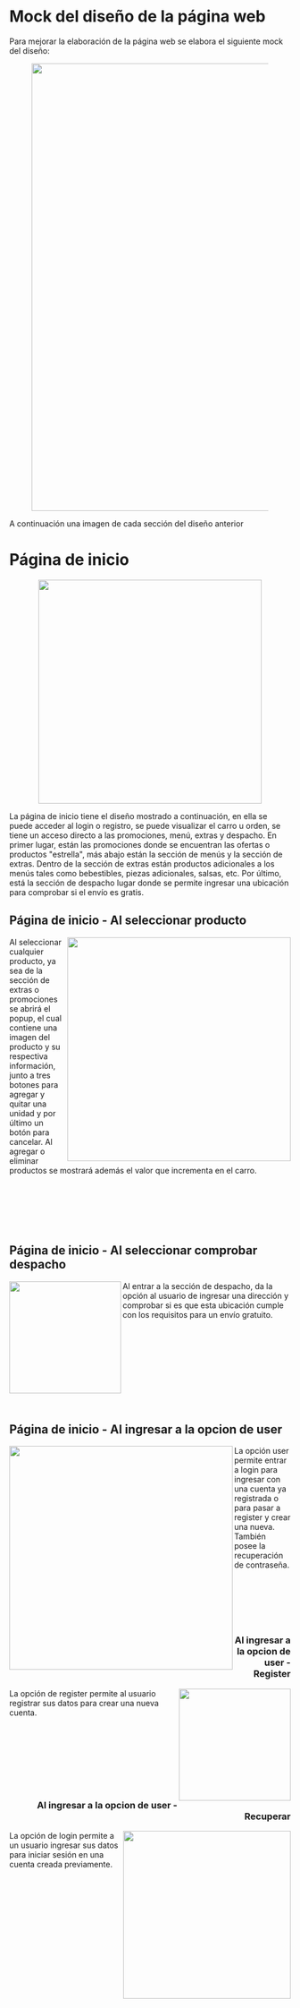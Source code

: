# Mock del diseño de la página web  
Para mejorar la elaboración de la página web se elabora el siguiente mock del diseño: 
<figure>
    <p align="center">
      <img src="https://raw.githubusercontent.com/Matii111/reactTest/master/mockPaginaWeb/mock.png?token=GHSAT0AAAAAAB243A2SL6ZOWXR5LLLPNZTMY3K5F5Q" width="800">
    </p>
  </figure>
A continuación una imagen de cada sección del diseño anterior 

<h1>Página de inicio</h1>
  <figure>
    <p align="center">
    <img src="https://github.com/Matii111/reactTest/blob/master/mockPaginaWeb/partes/sushiCoso.jpg?raw=true" width="400">
    </p>
  </figure>
  <p>
    La página de inicio tiene el diseño mostrado a continuación, en ella se puede acceder al login o registro, se puede visualizar el carro u orden, se tiene un acceso directo a las promociones, menú, extras y despacho. En primer lugar, están las promociones donde se encuentran las ofertas o productos "estrella", más abajo están la sección de menús y la sección de extras. Dentro de la sección de extras están productos adicionales a los menús tales como bebestibles, piezas adicionales, salsas, etc. Por último, está la sección de despacho lugar donde se permite ingresar una ubicación para comprobar si el envío es gratis. 
  </p>
  
  <h2>Página de inicio - Al seleccionar producto</h2>
    <p>
      <img align="right" src="https://github.com/Matii111/reactTest/blob/master/mockPaginaWeb/partes/sushiClickProducto.jpg?raw=true" width="400">
      Al seleccionar cualquier producto, ya sea de la sección de extras o promociones se abrirá el popup, el cual contiene una imagen del producto y su respectiva información, junto a tres botones para agregar y quitar una unidad y por último un botón para cancelar. Al agregar o eliminar productos se mostrará además el valor que incrementa en el carro.
    </p>
    <p> </p>
    <p> </p>
    <p> </p>
  <h2 align="left">Página de inicio - Al seleccionar comprobar despacho</h2>
    <p align="left">
      <img align="left" src="https://github.com/Matii111/reactTest/blob/master/mockPaginaWeb/partes/sushiDespacho.jpg?raw=true" width="200">
      Al entrar a la sección de despacho, da la opción al usuario de ingresar una dirección y comprobar si es que esta ubicación cumple con los requisitos para un envío gratuito. 
    </p>
    <p> </p>
    <p> </p>
    <p> </p>
    <p> </p>
    <p> </p>
  <h2 align="left">Página de inicio - Al ingresar a la opcion de user</h2> 
    <p>
      <img align="left" src="https://github.com/Matii111/reactTest/blob/master/mockPaginaWeb/partes/sushiLogin.jpg?raw=true" width="400">
      La opción user permite entrar a login para ingresar con una cuenta ya registrada o para pasar a register y crear una nueva. También posee la recuperación de contraseña.  
    </p>
    <p> </p>
    <p> </p>
    <p> </p>
    <h3 align="right">Al ingresar a la opcion de user - Register</h3> 
      <p>
        <img align="right" src="https://github.com/Matii111/reactTest/blob/master/mockPaginaWeb/partes/sushiRegister.jpg?raw=true" width="200">        
        La opción de register permite al usuario registrar sus datos para crear una nueva cuenta. 
      </p> 
    <p> </p>
    <p> </p>
    <p> </p>
    <p> </p>
    <h3 align="right">Al ingresar a la opcion de user - Recuperar</h3> 
      <p>      
        <img align="right" src="https://github.com/Matii111/reactTest/blob/master/mockPaginaWeb/partes/sushiRecuperar.jpg?raw=true" width="300" >
        La opción de login permite a un usuario ingresar sus datos para iniciar sesión en una cuenta creada previamente. 
      </p>  


  


